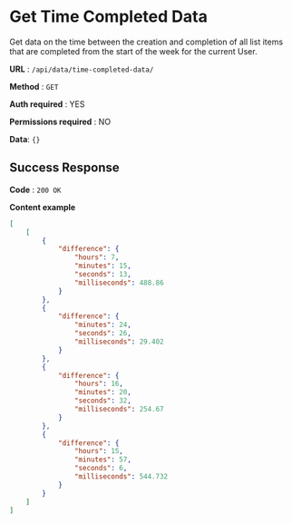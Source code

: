 # Get Time Completed Data

Get data on the time between the creation and completion of all list items that are completed from the start of the week for the current User.

**URL** : `/api/data/time-completed-data/`

**Method** : `GET`

**Auth required** : YES

**Permissions required** : NO

**Data**: `{}`

## Success Response

**Code** : `200 OK`

**Content example**

```json
[
    [
        {
            "difference": {
                "hours": 7,
                "minutes": 15,
                "seconds": 13,
                "milliseconds": 488.86
            }
        },
        {
            "difference": {
                "minutes": 24,
                "seconds": 26,
                "milliseconds": 29.402
            }
        },
        {
            "difference": {
                "hours": 16,
                "minutes": 20,
                "seconds": 32,
                "milliseconds": 254.67
            }
        },
        {
            "difference": {
                "hours": 15,
                "minutes": 57,
                "seconds": 6,
                "milliseconds": 544.732
            }
        }
    ]
]
```
